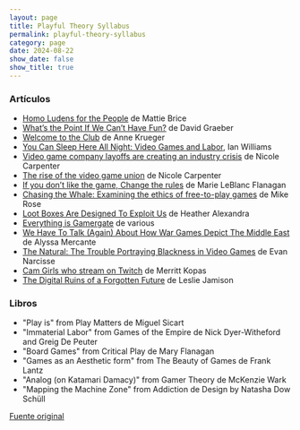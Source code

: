 ```yaml
---
layout: page
title: Playful Theory Syllabus
permalink: playful-theory-syllabus
category: page
date: 2024-08-22
show_date: false
show_title: true
---
```


### Artículos

- [Homo Ludens for the People](http://www.mattiebrice.com/homo-ludens-for-the-people) de Mattie Brice
- [What’s the Point If We Can’t Have Fun?](https://thebaffler.com/salvos/whats-the-point-if-we-cant-have-fun) de David Graeber
- [Welcome to the Club](https://archive.org/details/Video_Games_Volume_1_Number_06_1983-03_Pumpkin_Press_US/page/n49/mode/2up) de Anne Krueger
- [You Can Sleep Here All Night: Video Games and Labor](https://jacobin.com/2013/11/video-game-industry/), Ian Williams
- [Video game company layoffs are creating an industry crisis](https://www.polygon.com/23964448/video-game-industry-layoffs-crisis-2023) de Nicole Carpenter
- [The rise of the video game union](https://www.polygon.com/23485977/video-game-unions-guide-explainer) de Nicole Carpenter
- [If you don’t like the game, Change the rules](https://www.ontariocreates.ca/assets/images/research/Alternative-Modes-of-Videogame-Production.pdf) de Marie LeBlanc Flanagan
- [Chasing the Whale: Examining the ethics of free-to-play games](https://www.gamedeveloper.com/business/chasing-the-whale-examining-the-ethics-of-free-to-play-games) de Mike Rose
- [Loot Boxes Are Designed To Exploit Us](https://kotaku.com/loot-boxes-are-designed-to-exploit-us-1819457592) de Heather Alexandra
- [Everything is Gamergate](https://www.nytimes.com/interactive/2019/08/15/opinion/gamergate-zoe-quinn.html) de various
- [We Have To Talk (Again) About How War Games Depict The Middle East](https://kotaku.com/war-games-muslim-arab-call-of-duty-palestine-1851055848) de Alyssa Mercante
- [The Natural: The Trouble Portraying Blackness in Video Games](https://kotaku.com/the-natural-the-trouble-portraying-blackness-in-video-1736504384) de Evan Narcisse
- [Cam Girls who stream on Twitch](https://kotaku.com/the-cam-girls-who-also-stream-on-twitch-1801994292) de Merritt Kopas
- [The Digital Ruins of a Forgotten Future](https://www.theatlantic.com/magazine/archive/2017/12/second-life-leslie-jamison/544149/) de Leslie Jamison

### Libros

- "Play is" from Play Matters de Miguel Sicart
- "Immaterial Labor" from Games of the Empire de Nick Dyer-Witheford and Greig De Peuter
- "Board Games" from Critical Play de Mary Flanagan
- "Games as an Aesthetic form" from The Beauty of Games de Frank Lantz
- "Analog (on Katamari Damacy)" from Gamer Theory de McKenzie Wark
- "Mapping the Machine Zone" from Addiction de Design by Natasha Dow Schüll

[Fuente original](https://mycours.es/playfultheory)
